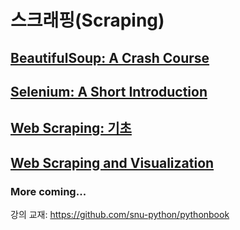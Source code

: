 # 스크래핑(Scraping)

## [BeautifulSoup: A Crash Course](00.bs4-short-intro.md)

## [Selenium: A Short Introduction](01.selenium.md)

## [Web Scraping: 기초](10.web-scraping-basic.md)

## [Web Scraping and Visualization](11.web-scraping-visualization.md)


### More coming...

강의 교재: <https://github.com/snu-python/pythonbook>
